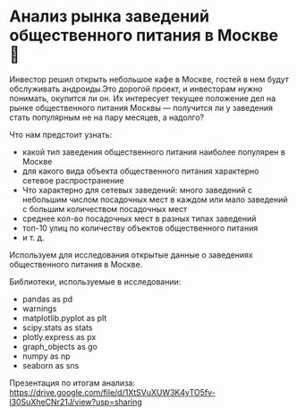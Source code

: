 # Анализ рынка заведений общественного питания в Москве 🍔

Инвестор решил открыть небольшое кафе в Москве, гостей в нем будут обслуживать андроиды.Это дорогой проект, и инвесторам нужно понимать, окупится ли он. Их интересует текущее положение дел на рынке общественного питания Москвы — получится ли у заведения стать популярным не на пару месяцев, а надолго?

Что нам предстоит узнать:
+ какой тип заведения общественного питания наиболее популярен в Москве
+ для какого вида объекта общественного питания характерно сетевое распространение
+ Что характерно для сетевых заведений: много заведений с небольшим числом посадочных мест в каждом или мало заведений с большим количеством посадочных мест
+ среднее кол-во посадочных мест в разных типах заведений
+ топ-10 улиц по количеству объектов общественного питания
+ и т. д.

Используем для исследования открытые данные о заведениях общественного питания в Москве.  

Библиотеки, используемые в исследовании:
+ pandas as pd
+ warnings
+ matplotlib.pyplot as plt 
+ scipy.stats as stats
+ plotly.express as px
+ graph_objects as go
+ numpy as np
+ seaborn as sns

Презентация по итогам анализа: https://drive.google.com/file/d/1XtSVuXUW3K4yTO5fv-l30SuXheCNr21J/view?usp=sharing


```python

```
